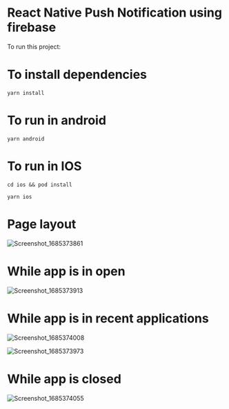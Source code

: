 # React Native Push Notification using firebase

To run this project: 

# To install dependencies 

`yarn install`

# To run in android

`yarn android`

# To run in IOS

`cd ios && pod install`

`yarn ios`

# Page layout

![Screenshot_1685373861](https://github.com/srinivash-vk/RN_PushNotification/assets/67652658/f4001aeb-039b-46e4-9b54-d09a25295846)

# While app is in open

![Screenshot_1685373913](https://github.com/srinivash-vk/RN_PushNotification/assets/67652658/39643cb7-cfec-44fc-9e15-23f583beb993)

# While app is in recent applications

![Screenshot_1685374008](https://github.com/srinivash-vk/RN_PushNotification/assets/67652658/2f066f4d-252e-4ea1-9133-05e44f4f307d)

![Screenshot_1685373973](https://github.com/srinivash-vk/RN_PushNotification/assets/67652658/7deb479c-5381-4555-8294-40b68f4e0d8e)

# While app is closed

![Screenshot_1685374055](https://github.com/srinivash-vk/RN_PushNotification/assets/67652658/a5ec0dde-7ab2-478c-853f-63dd988db1ef)
